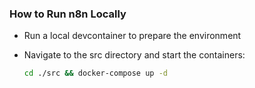 ### How to Run n8n Locally

- Run a local devcontainer to prepare the environment

- Navigate to the src directory and start the containers:
  ```bash
  cd ./src && docker-compose up -d
  ```
